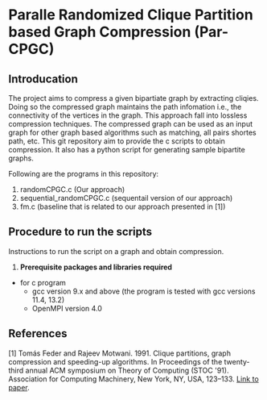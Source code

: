 # Paralle Randomized Clique Partition based Graph Compression (Par-CPGC)

## Introducation
The project aims to compress a given bipartiate graph by extracting cliqies. Doing so the compressed graph maintains the path infomation i.e., the connectivity of the vertices in the graph. This approach fall into lossless compression techniques. The compressed graph can be used as an input graph for other graph based algorithms such as matching, all pairs shortes path, etc. 
This git repository aim to provide the c scripts to obtain compression. It also has a python script for generating sample bipartite graphs.

Following are the programs in this repository:


1. randomCPGC.c (Our approach)
2. sequential_randomCPGC.c (sequentail version of our approach)
3. fm.c (baseline that is related to our approach presented in [1])


## Procedure to run the scripts
Instructions to run the script on a graph and obtain compression.

1. **Prerequisite packages and libraries required**
 - for c program
   - gcc version 9.x and above (the program is tested with gcc versions 11.4,  13.2)
   - OpenMPI version 4.0
    

## References

[1] Tomás Feder and Rajeev Motwani. 1991. Clique partitions, graph compression and speeding-up algorithms. In Proceedings of the twenty-third annual ACM symposium on Theory of Computing (STOC '91). Association for Computing Machinery, New York, NY, USA, 123–133. [Link to paper](https://doi.org/10.1145/103418.103424).
